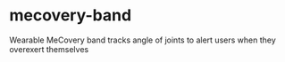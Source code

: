 # mecovery-band
Wearable MeCovery band tracks angle of joints to alert users when they overexert themselves
